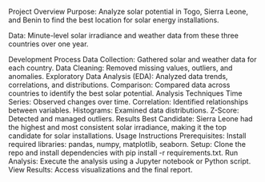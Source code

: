Project Overview
Purpose: Analyze solar potential in Togo, Sierra Leone, and Benin to find the best location for solar energy installations.

Data: Minute-level solar irradiance and weather data from these three countries over one year.

Development Process
Data Collection: Gathered solar and weather data for each country.
Data Cleaning: Removed missing values, outliers, and anomalies.
Exploratory Data Analysis (EDA): Analyzed data trends, correlations, and distributions.
Comparison: Compared data across countries to identify the best solar potential.
Analysis Techniques
Time Series: Observed changes over time.
Correlation: Identified relationships between variables.
Histograms: Examined data distributions.
Z-Score: Detected and managed outliers.
Results
Best Candidate: Sierra Leone had the highest and most consistent solar irradiance, making it the top candidate for solar installations.
Usage Instructions
Prerequisites: Install required libraries: pandas, numpy, matplotlib, seaborn.
Setup: Clone the repo and install dependencies with pip install -r requirements.txt.
Run Analysis: Execute the analysis using a Jupyter notebook or Python script.
View Results: Access visualizations and the final report.
